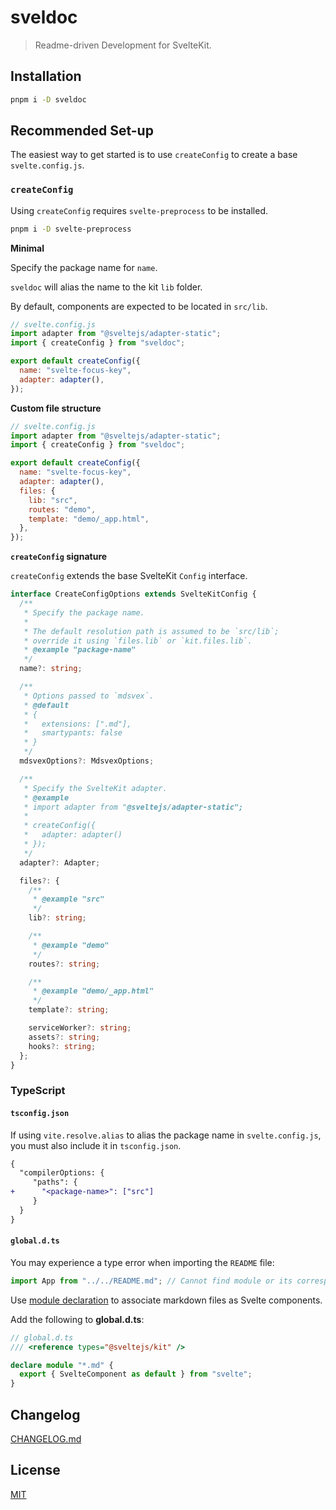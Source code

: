 # sveldoc

> Readme-driven Development for SvelteKit.

## Installation

```bash
pnpm i -D sveldoc
```

## Recommended Set-up

The easiest way to get started is to use `createConfig` to create a base `svelte.config.js`.

### `createConfig`

Using `createConfig` requires `svelte-preprocess` to be installed.

```bash
pnpm i -D svelte-preprocess
```

**Minimal**

Specify the package name for `name`.

`sveldoc` will alias the name to the kit `lib` folder.

By default, components are expected to be located in `src/lib`.

```js
// svelte.config.js
import adapter from "@sveltejs/adapter-static";
import { createConfig } from "sveldoc";

export default createConfig({
  name: "svelte-focus-key",
  adapter: adapter(),
});
```

**Custom file structure**

```js
// svelte.config.js
import adapter from "@sveltejs/adapter-static";
import { createConfig } from "sveldoc";

export default createConfig({
  name: "svelte-focus-key",
  adapter: adapter(),
  files: {
    lib: "src",
    routes: "demo",
    template: "demo/_app.html",
  },
});
```

**`createConfig` signature**

`createConfig` extends the base SvelteKit `Config` interface.

```ts
interface CreateConfigOptions extends SvelteKitConfig {
  /**
   * Specify the package name.
   *
   * The default resolution path is assumed to be `src/lib`;
   * override it using `files.lib` or `kit.files.lib`.
   * @example "package-name"
   */
  name?: string;

  /**
   * Options passed to `mdsvex`.
   * @default
   * {
   *   extensions: [".md"],
   *   smartypants: false
   * }
   */
  mdsvexOptions?: MdsvexOptions;

  /**
   * Specify the SvelteKit adapter.
   * @example
   * import adapter from "@sveltejs/adapter-static";
   *
   * createConfig({
   *   adapter: adapter()
   * });
   */
  adapter?: Adapter;

  files?: {
    /**
     * @example "src"
     */
    lib?: string;

    /**
     * @example "demo"
     */
    routes?: string;

    /**
     * @example "demo/_app.html"
     */
    template?: string;

    serviceWorker?: string;
    assets?: string;
    hooks?: string;
  };
}
```

### TypeScript

#### `tsconfig.json`

If using `vite.resolve.alias` to alias the package name in `svelte.config.js`, you must also include it in `tsconfig.json`.

```diff
{
  "compilerOptions: {
     "paths": {
+      "<package-name>": ["src"]
     }
  }
}

```

#### `global.d.ts`

You may experience a type error when importing the `README` file:

```ts
import App from "../../README.md"; // Cannot find module or its corresponding type declarations.
```

Use [module declaration](https://www.typescriptlang.org/docs/handbook/modules.html) to associate markdown files as Svelte components.

Add the following to **global.d.ts**:

```ts
// global.d.ts
/// <reference types="@sveltejs/kit" />

declare module "*.md" {
  export { SvelteComponent as default } from "svelte";
}
```

## Changelog

[CHANGELOG.md](CHANGELOG.md)

## License

[MIT](LICENSE)
